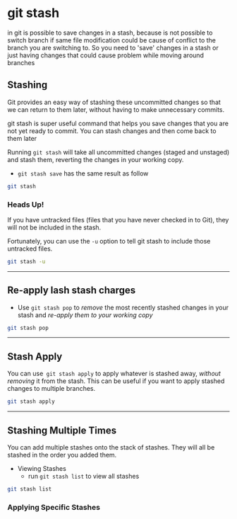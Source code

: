# git stash

in git is possible to save changes in a stash, because is not possible to switch branch if same file modification could be cause of conflict to the branch you are switching to.
So you need to 'save' changes in a stash or just having changes that could cause problem while moving around branches

## Stashing

Git provides an easy way of stashing these uncommitted changes so that we can return to them later, without having to make unnecessary commits.

git stash is super useful command that helps you save changes that you are not yet ready to commit. You can stash changes and then come back to them later

Running `git stash` will take all uncommitted changes (staged and unstaged) and stash them, reverting the changes in your working copy.

- `git stash save` has the same result as follow

```bash
git stash
```

### Heads Up!

If you have untracked files (files that you have never checked in to Git), they will not be included in the stash.

Fortunately, you can use the `-u` option to tell git stash to include those untracked files.

```bash
git stash -u
```

---

## Re-apply lash stash charges

- Use `git stash pop` to _remove_ the most recently stashed changes in your stash and _re-apply them to your working copy_

```bash
git stash pop
```

---

## Stash Apply

You can use` git stash apply` to apply whatever is stashed away, _without removing_ it from the stash. This can be useful if you want to apply stashed changes to multiple branches.

```bash
git stash apply
```

---

## Stashing Multiple Times

You can add multiple stashes onto the stack of stashes. They will all be stashed in the order you added them.

- Viewing Stashes
  - run `git stash list` to view all stashes

```bash
git stash list
```

### Applying Specific Stashes


